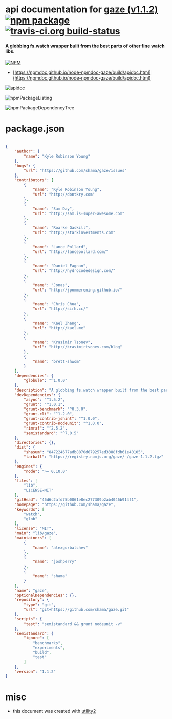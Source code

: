 # api documentation for  [gaze (v1.1.2)](https://github.com/shama/gaze)  [![npm package](https://img.shields.io/npm/v/npmdoc-gaze.svg?style=flat-square)](https://www.npmjs.org/package/npmdoc-gaze) [![travis-ci.org build-status](https://api.travis-ci.org/npmdoc/node-npmdoc-gaze.svg)](https://travis-ci.org/npmdoc/node-npmdoc-gaze)
#### A globbing fs.watch wrapper built from the best parts of other fine watch libs.

[![NPM](https://nodei.co/npm/gaze.png?downloads=true&downloadRank=true&stars=true)](https://www.npmjs.com/package/gaze)

- [https://npmdoc.github.io/node-npmdoc-gaze/build/apidoc.html](https://npmdoc.github.io/node-npmdoc-gaze/build/apidoc.html)

[![apidoc](https://npmdoc.github.io/node-npmdoc-gaze/build/screenCapture.buildCi.browser.%252Ftmp%252Fbuild%252Fapidoc.html.png)](https://npmdoc.github.io/node-npmdoc-gaze/build/apidoc.html)

![npmPackageListing](https://npmdoc.github.io/node-npmdoc-gaze/build/screenCapture.npmPackageListing.svg)

![npmPackageDependencyTree](https://npmdoc.github.io/node-npmdoc-gaze/build/screenCapture.npmPackageDependencyTree.svg)



# package.json

```json

{
    "author": {
        "name": "Kyle Robinson Young"
    },
    "bugs": {
        "url": "https://github.com/shama/gaze/issues"
    },
    "contributors": [
        {
            "name": "Kyle Robinson Young",
            "url": "http://dontkry.com"
        },
        {
            "name": "Sam Day",
            "url": "http://sam.is-super-awesome.com"
        },
        {
            "name": "Roarke Gaskill",
            "url": "http://starkinvestments.com"
        },
        {
            "name": "Lance Pollard",
            "url": "http://lancepollard.com/"
        },
        {
            "name": "Daniel Fagnan",
            "url": "http://hydrocodedesign.com/"
        },
        {
            "name": "Jonas",
            "url": "http://jpommerening.github.io/"
        },
        {
            "name": "Chris Chua",
            "url": "http://sirh.cc/"
        },
        {
            "name": "Kael Zhang",
            "url": "http://kael.me"
        },
        {
            "name": "Krasimir Tsonev",
            "url": "http://krasimirtsonev.com/blog"
        },
        {
            "name": "brett-shwom"
        }
    ],
    "dependencies": {
        "globule": "^1.0.0"
    },
    "description": "A globbing fs.watch wrapper built from the best parts of other fine watch libs.",
    "devDependencies": {
        "async": "^1.5.2",
        "grunt": "^1.0.1",
        "grunt-benchmark": "^0.3.0",
        "grunt-cli": "^1.2.0",
        "grunt-contrib-jshint": "^1.0.0",
        "grunt-contrib-nodeunit": "^1.0.0",
        "rimraf": "^2.5.2",
        "semistandard": "^7.0.5"
    },
    "directories": {},
    "dist": {
        "shasum": "847224677adb8870d679257ed3388fdb61e40105",
        "tarball": "https://registry.npmjs.org/gaze/-/gaze-1.1.2.tgz"
    },
    "engines": {
        "node": ">= 0.10.0"
    },
    "files": [
        "lib",
        "LICENSE-MIT"
    ],
    "gitHead": "46d6c2afd75b0061e8ec277309b2ab4046b914f1",
    "homepage": "https://github.com/shama/gaze",
    "keywords": [
        "watch",
        "glob"
    ],
    "license": "MIT",
    "main": "lib/gaze",
    "maintainers": [
        {
            "name": "alexgorbatchev"
        },
        {
            "name": "joshperry"
        },
        {
            "name": "shama"
        }
    ],
    "name": "gaze",
    "optionalDependencies": {},
    "repository": {
        "type": "git",
        "url": "git+https://github.com/shama/gaze.git"
    },
    "scripts": {
        "test": "semistandard && grunt nodeunit -v"
    },
    "semistandard": {
        "ignore": [
            "benchmarks",
            "experiments",
            "build",
            "test"
        ]
    },
    "version": "1.1.2"
}
```



# misc
- this document was created with [utility2](https://github.com/kaizhu256/node-utility2)
